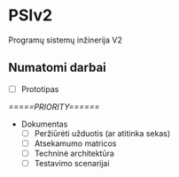 # PSIv2
Programų sistemų inžinerija V2

## Numatomi darbai
- [ ] Prototipas 

*=====PRIORITY======*
- Dokumentas
    * [ ] Peržiūrėti užduotis (ar atitinka sekas)
    * [ ] Atsekamumo matricos
    * [ ] Techninė architektūra
    * [ ] Testavimo scenarijai 
